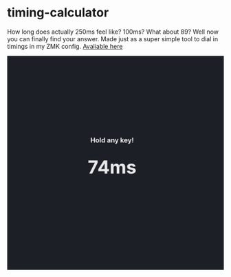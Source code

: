 # timing-calculator

How long does actually 250ms feel like? 100ms? What about 89? Well now you can finally find your answer. Made just as a super simple tool to dial in timings in my ZMK config.
[Avaliable here](https://genuine-sorbet-66e2f8.netlify.app)

![Screenshot of the app](./screenshot.png)
